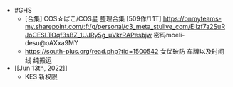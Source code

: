 - #GHS
	- [合集] COS☆ぱこ/COS星 整理合集 [509作/1.1T]
	  https://onmyteams-my.sharepoint.com/:f:/g/personal/c3_meta_stulive_com/Ellzf7a2SuRJoCESLTOqf3sBZ_1UJRy5g_uVkrRAPesbjw
	  密码moeli-desu@oAXxa9MY
	- https://south-plus.org/read.php?tid=1500542
	  女优破防 车牌以及时间线 纯搬运
- [[Jun 13th, 2022]]
	- KES 新权限